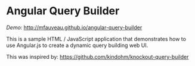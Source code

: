 Angular Query Builder
======================

*Demo:* http://mfauveau.github.io/angular-query-builder

This is a sample HTML / JavaScript application that demonstrates how to use
Angular.js to create a dynamic query building web UI.

This was inspired by: https://github.com/kindohm/knockout-query-builder